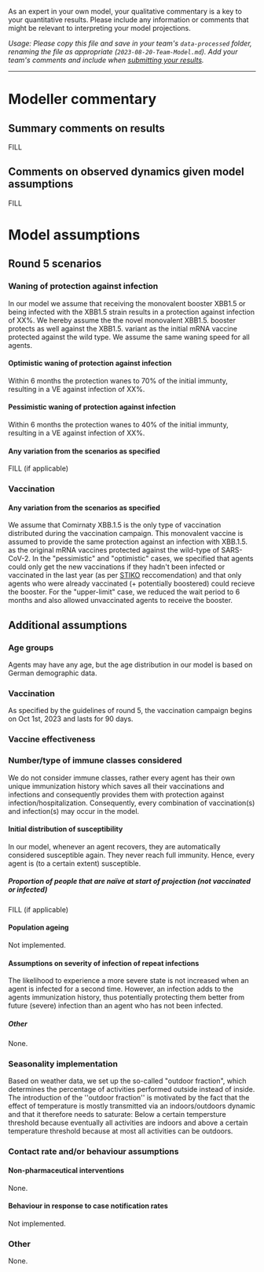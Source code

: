 As an expert in your own model, your qualitative commentary is a key to your quantitative results. Please include any information or comments that might be relevant to interpreting your model projections. 

_Usage: Please copy this file and save in your team's `data-processed` folder, renaming the file as appropriate (`2023-08-20-Team-Model.md`). Add your team's comments and include when [submitting your results](https://github.com/covid19-forecast-hub-europe/covid19-scenario-hub-europe/wiki/Submission-via-GitHub)._

---

# Modeller commentary

## Summary comments on results
FILL

## Comments on observed dynamics given model assumptions
FILL

# Model assumptions

## Round 5 scenarios

### Waning of protection against infection
In our model we assume that receiving the monovalent booster XBB1.5 or being infected with the XBB1.5 strain results in a protection against infection of XX%. We hereby assume the the novel monovalent XBB1.5. booster protects as well against the XBB1.5. variant as the initial mRNA vaccine protected against the wild type. We assume the same waning speed for all agents.

#### Optimistic waning of protection against infection 
Within 6 months the protection wanes to 70% of the initial immunty, resulting in a VE against infection of XX%.

#### Pessimistic waning of protection against infection
Within 6 months the protection wanes to 40% of the initial immunty, resulting in a VE against infection of XX%.

#### Any variation from the scenarios as specified
FILL (if applicable)

### Vaccination

#### Any variation from the scenarios as specified
We assume that Comirnaty XBB.1.5 is the only type of vaccination distributed during the vaccination campaign. This monovalent vaccine is assumed to provide the same protection against an infection with XBB.1.5. as the original mRNA vaccines protected against the wild-type of SARS-CoV-2. In the "pessimistic" and "optimistic" cases, we specified that agents could only get the new vaccinations if they hadn't been infected or vaccinated in the last year (as per [STIKO](https://www.rki.de/DE/Content/Kommissionen/STIKO/Empfehlungen/Stellungnahme-COVID-19-Varianten-adaptierte-Impfstoffe.html) reccomendation) and that only agents who were already vaccinated (+ potentially boostered) could recieve the booster. For the "upper-limit" case, we reduced the wait period to 6 months and also allowed unvaccinated agents to receive the booster. 


## Additional assumptions

### Age groups 
Agents may have any age, but the age distribution in our model is based on German demographic data.

### Vaccination
As specified by the guidelines of round 5, the vaccination campaign begins on Oct 1st, 2023 and lasts for 90 days.

### Vaccine effectiveness


### Number/type of immune classes considered
We do not consider immune classes, rather every agent has their own unique immunization history which saves all their vaccinations and infections and consequently provides them with protection against infection/hospitalization. Consequently, every combination of vaccination(s) and infection(s) may occur in the model.

#### Initial distribution of susceptibility 
In our model, whenever an agent recovers, they are automatically considered susceptible again. They never reach full immunity. Hence, every agent is (to a certain extent) susceptible.

##### Proportion of people that are naïve at start of projection (not vaccinated or infected)
FILL (if applicable)

#### Population ageing 
Not implemented.

#### Assumptions on severity of infection of repeat infections
The likelihood to experience a more severe state is not increased when an agent is infected for a second time. However, an infection adds to the agents immunization history, thus potentially protecting them better from future (severe) infection than an agent who has not been infected.

##### Other

None.

### Seasonality implementation

Based on weather data, we set up the so-called "outdoor fraction", which determines the percentage of activities performed outside instead of inside. The introduction of the ''outdoor fraction'' is motivated by the fact that the effect of temperature is mostly transmitted via an indoors/outdoors dynamic and that it therefore needs to saturate: Below a certain tempersture threshold because eventually all activities are indoors and above a certain temperature threshold because at most all activities can be outdoors.

### Contact rate and/or behaviour assumptions

#### Non-pharmaceutical interventions

None. 

#### Behaviour in response to case notification rates

Not implemented.

### Other

None.

